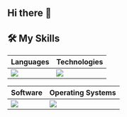 ## Hi there 👋

## 🛠️ My Skills

| Languages                                                                        | Technologies                                                                                |
|----------------------------------------------------------------------------------|---------------------------------------------------------------------------------------------|
| ![](https://skillicons.dev/icons?i=java,py,kotlin,js,html,css&perline=3) | ![](https://skillicons.dev/icons?i=maven,jenkins,mongodb,mysql,redis,linux,git,docker,nginx,nodejs,vue,rabbitmq&perline=4) |

| Software                                                                        | Operating Systems                                            |
|---------------------------------------------------------------------------------|--------------------------------------------------------------|
| ![](https://skillicons.dev/icons?i=idea,vscode,github,docker,postman,androidstudio&perline=7) | ![](https://skillicons.dev/icons?i=windows,linux&perline=4) |

